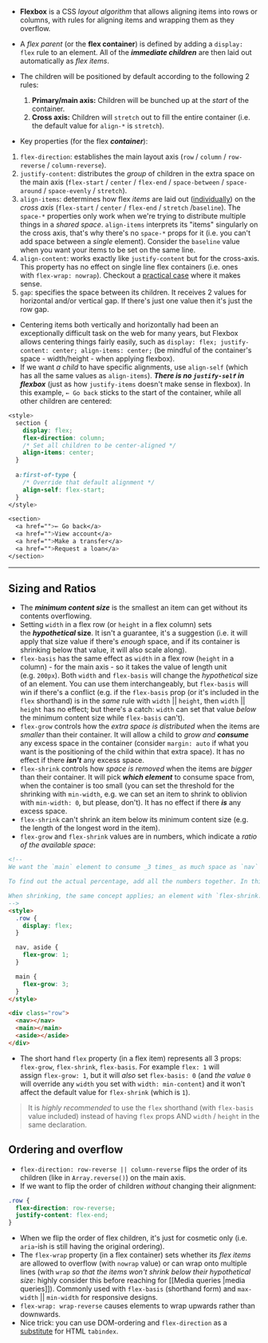 - **Flexbox** is a CSS *layout algorithm* that allows aligning items into rows or columns, with rules for aligning items and wrapping them as they overflow.
- A _flex parent_ (or the **flex container**) is defined by adding a `display: flex` rule to an element. All of the ***immediate children*** are then laid out automatically as _flex items_.
- The children will be positioned by default according to the following 2 rules:
	1.  **Primary/main axis:** Children will be bunched up at the _start_ of the container.
	2.  **Cross axis:** Children will `stretch` out to fill the entire container (i.e. the default value for `align-*`  is  `stretch`).

- Key properties (for the flex ***container***):
1.  `flex-direction`: establishes the main layout axis (`row` / `column` / `row-reverse` / `column-reverse`).
2.  `justify-content`:  distributes the *group* of children in the extra space on the main axis (`flex-start` / `center` / `flex-end` / `space-between` / `space-around` / `space-evenly` / `stretch`).
3.  `align-items`: determines how flex *items* are laid out ([individually](https://www.joshwcomeau.com/css/interactive-guide-to-flexbox/#content-vs-items-4)) on the *cross axis* (`flex-start` / `center` / `flex-end` / `stretch` /`baseline`). The `space-*` properties only work when we're trying to distribute multiple things in a *shared space*. `align-items` interprets its "items" singularly on the cross axis, that's why there's no `space-*` props for it (i.e. you can't add space between a *single* element). Consider the `baseline` value when you want your items to be set on the same line.
4. `align-content`: works exactly like `justify-content` but for the cross-axis. This property has no effect on single line flex containers (i.e. ones with `flex-wrap: nowrap`). Checkout a [practical case](https://www.joshwcomeau.com/css/interactive-guide-to-flexbox/#wrapping-14) where it makes sense.
5. `gap`: specifies the space between its children. It receives 2 values for horizontal and/or vertical gap. If there's just one value then it's just the row gap. 

- Centering items both vertically and horizontally had been an exceptionally difficult task on the web for many years, but Flexbox allows centering things fairly easily, such as `display: flex; justify-content: center; align-items: center;` (be mindful of the container's space - width/height - when applying flexbox).
- If we want *a child* to have specific alignments, use `align-self` (which has all the same values as `align-items`). ***There is no `justify-self` in flexbox*** (just as how `justify-items` doesn't make sense in flexbox). In this example,  `← Go back`  sticks to the start of the container, while all other children are centered:
```css
<style>
  section {
    display: flex;
    flex-direction: column;
    /* Set all children to be center-aligned */
    align-items: center;
  }
  
  a:first-of-type {
    /* Override that default alignment */
    align-self: flex-start;
  }
</style>

<section>
  <a href="">← Go back</a>
  <a href="">View account</a>
  <a href="">Make a transfer</a>
  <a href="">Request a loan</a>
</section>
```
---

## Sizing and Ratios
- The ***minimum content size*** is the smallest an item can get without its contents overflowing.
- Setting `width` in a flex row (or `height` in a flex column) sets the **_hypothetical_ size**. It isn't a guarantee, it's a suggestion (i.e. it will apply that size value if there's *enough* space, and if its container is shrinking below that value, it will also scale along).
-  `flex-basis` has the same effect as `width` in a flex row (`height` in a column) - for the main axis - so it takes the value of length unit (e.g. `200px`). Both `width` and `flex-basis` will change the _hypothetical_ size of an element.
  You can use them interchangeably, but `flex-basis` will win if there's a conflict (e.g. if the `flex-basis` prop (or it's included in the `flex` shorthand) is in the *same* rule with `width` || `height`, then `width` || `height` has no effect; but there's a catch: `width` can set that value *below* the minimum content size while `flex-basis` can't).
-  `flex-grow` controls how the _extra space is distributed_ when the items are *smaller* than their container. It will allow a child to *grow and **consume*** any excess space in the container (consider `margin: auto` if what you want is the positioning of the child within that extra space). It has no effect if there ***isn't*** any excess space.
-  `flex-shrink` controls how _space is removed_ when the items are *bigger* than their container. It will pick ***which element*** to consume space from, when the container is too small (you can set the threshold for the shrinking with  `min-width`, e.g. we can set an item to shrink to oblivion with `min-width: 0`, but please, don't). It has no effect if there **_is_** any excess space.
-  `flex-shrink` can't shrink an item below its minimum content size (e.g. the length of the longest word in the item).
-  `flex-grow`  and  `flex-shrink` values are in numbers, which indicate a _ratio of the available space_:
```html
<!--
We want the `main` element to consume _3 times_ as much space as `nav` or `aside`. It gets 3 "units" of space, whereas `nav` and `aside` only get 1 unit.

To find out the actual percentage, add all the numbers together. In this example, there are 5 units total (1 + 3 + 1). That means that `nav` and `aside` each get 20% of the total space (1 / 5), whereas `main` gets 60% (3 / 5).

When shrinking, the same concept applies; an element with `flex-shrink: 3` will shrink 3x faster than an element with `flex-shrink: 1`. It shrinks by 3 pixels for every 4 pixels of total shrinking (if these are the only two elements involved)
-->
<style>
  .row {
    display: flex;
  }

  nav, aside {
    flex-grow: 1;
  }

  main {
    flex-grow: 3;
  }
</style>

<div class="row">
  <nav></nav>
  <main></main>
  <aside></aside>
</div>
```
- The short hand  `flex`  property (in a flex item) represents all 3 props:  `flex-grow`, `flex-shrink`, `flex-basis`. For example `flex: 1` will assign `flex-grow: 1`, but it will _also_ set `flex-basis: 0`  (and _the value_ `0` will override any `width` you set with `width: min-content`) and it won't affect the default value for `flex-shrink` (which is `1`).

> It is *highly recommended* to use the  `flex`  shorthand (with  `flex-basis` value included) instead of having  `flex`  props AND `width` / `height` in the same declaration.


## Ordering and overflow
- `flex-direction: row-reverse || column-reverse`  flips the order of its children (like in `Array.reverse()`) on the main axis.
- If we want to flip the order of children *without* changing their alignment: 
```css
.row {
  flex-direction: row-reverse;
  justify-content: flex-end;
}
```
- When we flip the order of flex children, it's just for cosmetic only (i.e. `aria`-ish is still having the original ordering).
- The `flex-wrap` property (in a flex container) sets whether its *flex items* are allowed to overflow (with `nowrap` value) or can wrap onto multiple lines (with `wrap` *so that the items won't shrink below their hypothetical size*: highly consider this before reaching for [[Media queries |media queries]]). 
  Commonly used with `flex-basis` (shorthand form) and `max-width` || `min-width` for responsive designs.
- `flex-wrap: wrap-reverse` causes elements to wrap upwards rather than downwards.
- Nice trick: you can use DOM-ordering and `flex-direction` as a [substitute](https://courses.joshwcomeau.com/css-for-js/04-flexbox/10-ordering?videoId=513160445&bookmarkedTime=159.691) for HTML `tabindex`.